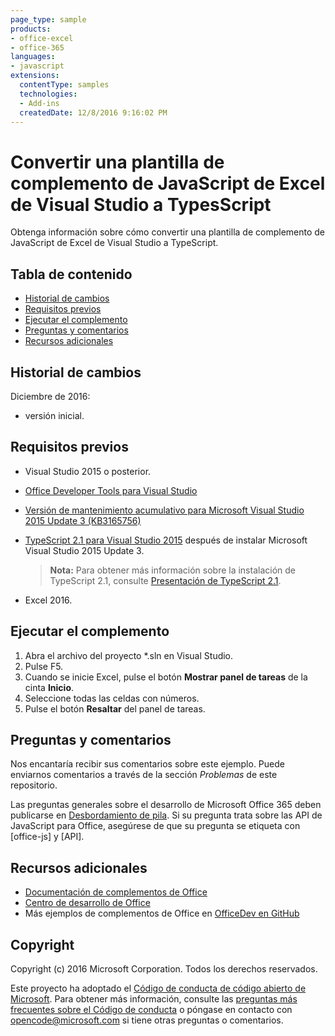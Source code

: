 ```yaml
---
page_type: sample
products:
- office-excel
- office-365
languages:
- javascript
extensions:
  contentType: samples
  technologies:
  - Add-ins
  createdDate: 12/8/2016 9:16:02 PM
---
```

# <a name="typescripting-visual-studio-excel-javascript-add-in-template"></a>Convertir una plantilla de complemento de JavaScript de Excel de Visual Studio a TypesScript

Obtenga información sobre cómo convertir una plantilla de complemento de JavaScript de Excel de Visual Studio a TypeScript. 

## <a name="table-of-contents"></a>Tabla de contenido
* [Historial de cambios](#change-history)
* [Requisitos previos](#prerequisites)
* [Ejecutar el complemento](#test-the-add-in)
* [Preguntas y comentarios](#questions-and-comments)
* [Recursos adicionales](#additional-resources)

## <a name="change-history"></a>Historial de cambios

Diciembre de 2016:

* versión inicial.

## <a name="prerequisites"></a>Requisitos previos

* Visual Studio 2015 o posterior.
* [Office Developer Tools para Visual Studio](https://www.visualstudio.com/en-us/features/office-tools-vs.aspx)
* [Versión de mantenimiento acumulativo para Microsoft Visual Studio 2015 Update 3 (KB3165756)](https://msdn.microsoft.com/en-us/library/mt752379.aspx)
* [TypeScript 2.1 para Visual Studio 2015](http://download.microsoft.com/download/6/D/8/6D8381B0-03C1-4BD2-AE65-30FF0A4C62DA/TS2.1-dev14update3-20161206.2/TypeScript_Dev14Full.exe) después de instalar Microsoft Visual Studio 2015 Update 3.

   > **Nota:**  Para obtener más información sobre la instalación de TypeScript 2.1, consulte [Presentación de TypeScript 2.1](https://blogs.msdn.microsoft.com/typescript/2016/12/07/announcing-typescript-2-1/).

* Excel 2016.

## <a name="run-the-add-in"></a>Ejecutar el complemento

1. Abra el archivo del proyecto *.sln en Visual Studio.
2. Pulse F5.
3. Cuando se inicie Excel, pulse el botón **Mostrar panel de tareas** de la cinta **Inicio**.
5. Seleccione todas las celdas con números.
6. Pulse el botón **Resaltar** del panel de tareas. 

## <a name="questions-and-comments"></a>Preguntas y comentarios

Nos encantaría recibir sus comentarios sobre este ejemplo. Puede enviarnos comentarios a través de la sección *Problemas* de este repositorio.

Las preguntas generales sobre el desarrollo de Microsoft Office 365 deben publicarse en [Desbordamiento de pila](http://stackoverflow.com/questions/tagged/office-js+API). Si su pregunta trata sobre las API de JavaScript para Office, asegúrese de que su pregunta se etiqueta con [office-js] y [API].

## <a name="additional-resources"></a>Recursos adicionales

* [Documentación de complementos de Office](https://msdn.microsoft.com/en-us/library/office/jj220060.aspx)
* [Centro de desarrollo de Office](http://dev.office.com/)
* Más ejemplos de complementos de Office en [OfficeDev en GitHub](https://github.com/officedev)

## <a name="copyright"></a>Copyright
Copyright (c) 2016 Microsoft Corporation. Todos los derechos reservados.



Este proyecto ha adoptado el [Código de conducta de código abierto de Microsoft](https://opensource.microsoft.com/codeofconduct/). Para obtener más información, consulte las [preguntas más frecuentes sobre el Código de conducta](https://opensource.microsoft.com/codeofconduct/faq/) o póngase en contacto con [opencode@microsoft.com](mailto:opencode@microsoft.com) si tiene otras preguntas o comentarios.
